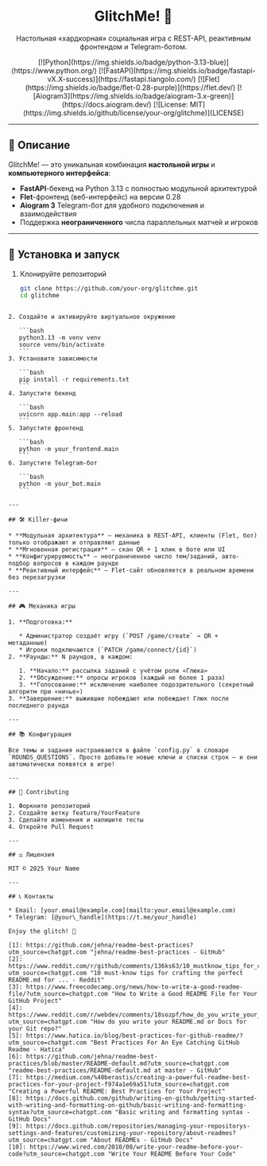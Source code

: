 <div align="center">
  <h1>GlitchMe! 🔀</h1>
  <p>Настольная «хардкорная» социальная игра с REST-API, реактивным фронтендом и Telegram-ботом.</p>
  <!-- Badges -->
  [![Python](https://img.shields.io/badge/python-3.13-blue)](https://www.python.org/)
  [![FastAPI](https://img.shields.io/badge/fastapi-vX.X-success)](https://fastapi.tiangolo.com/)
  [![Flet](https://img.shields.io/badge/flet-0.28-purple)](https://flet.dev/)
  [![Aiogram3](https://img.shields.io/badge/aiogram-3.x-green)](https://docs.aiogram.dev/)
  [![License: MIT](https://img.shields.io/github/license/your-org/glitchme)](LICENSE)
</div>

---

## 📖 Описание

GlitchMe! — это уникальная комбинация **настольной игры** и **компьютерного интерфейса**:
- **FastAPI**-бекенд на Python 3.13 с полностью модульной архитектурой  
- **Flet**-фронтенд (веб-интерфейс) на версии 0.28  
- **Aiogram 3** Telegram-бот для удобного подключения и взаимодействия  
- Поддержка **неограниченного** числа параллельных матчей и игроков

---

## 🚀 Установка и запуск

1. Клонируйте репозиторий  
   ```bash
   git clone https://github.com/your-org/glitchme.git
   cd glitchme
````

2. Создайте и активируйте виртуальное окружение

   ```bash
   python3.13 -m venv venv
   source venv/bin/activate
   ```
3. Установите зависимости

   ```bash
   pip install -r requirements.txt
   ```
4. Запустите бекенд

   ```bash
   uvicorn app.main:app --reload
   ```
5. Запустите фронтенд

   ```bash
   python -m your_frontend.main
   ```
6. Запустите Telegram-бот

   ```bash
   python -m your_bot.main
   ```

---

## 🛠 Killer-фичи

* **Модульная архитектура** — механика в REST-API, клиенты (Flet, бот) только отображают и отправляют данные
* **Мгновенная регистрация** — скан QR + 1 клик в боте или UI
* **Конфигурируемость** — неограниченное число тем/заданий, авто-подбор вопросов в каждом раунде
* **Реактивный интерфейс** — Flet-сайт обновляется в реальном времени без перезагрузки

---

## 🎮 Механика игры

1. **Подготовка:**

   * Администратор создаёт игру (`POST /game/create` → QR + метаданные)
   * Игроки подключаются (`PATCH /game/connect/{id}`)
2. **Раунды:** N раундов, в каждом:

   1. **Начало:** рассылка заданий с учётом роли «Глюка»
   2. **Обсуждение:** опросы игроков (каждый не более 1 раза)
   3. **Голосование:** исключение наиболее подозрительного (секретный алгоритм при «ничье»)
3. **Завершение:** выжившие побеждают или побеждает Глюк после последнего раунда

---

## 📚 Конфигурация

Все темы и задания настраиваются в файле `config.py` в словаре `ROUNDS_QUESTIONS`. Просто добавьте новые ключи и списки строк — и они автоматически появятся в игре!

---

## 🤝 Contributing

1. Форкните репозиторий
2. Создайте ветку feature/YourFeature
3. Сделайте изменения и напишите тесты
4. Откройте Pull Request

---

## ⚖️ Лицензия

MIT © 2025 Your Name

---

## 📞 Контакты

* Email: [your.email@example.com](mailto:your.email@example.com)
* Telegram: [@your\_handle](https://t.me/your_handle)

Enjoy the glitch! 🎲

[1]: https://github.com/jehna/readme-best-practices?utm_source=chatgpt.com "jehna/readme-best-practices - GitHub"
[2]: https://www.reddit.com/r/github/comments/136ks63/10_mustknow_tips_for_crafting_the_perfect/?utm_source=chatgpt.com "10 must-know tips for crafting the perfect README.md for ... - Reddit"
[3]: https://www.freecodecamp.org/news/how-to-write-a-good-readme-file/?utm_source=chatgpt.com "How to Write a Good README File for Your GitHub Project"
[4]: https://www.reddit.com/r/webdev/comments/18sozpf/how_do_you_write_your_readmemd_or_docs_for_your/?utm_source=chatgpt.com "How do you write your README.md or Docs for your Git repo?"
[5]: https://www.hatica.io/blog/best-practices-for-github-readme/?utm_source=chatgpt.com "Best Practices For An Eye Catching GitHub Readme - Hatica"
[6]: https://github.com/jehna/readme-best-practices/blob/master/README-default.md?utm_source=chatgpt.com "readme-best-practices/README-default.md at master - GitHub"
[7]: https://medium.com/%40berastis/creating-a-powerful-readme-best-practices-for-your-project-f974a1e69a51?utm_source=chatgpt.com "Creating a Powerful README: Best Practices for Your Project"
[8]: https://docs.github.com/github/writing-on-github/getting-started-with-writing-and-formatting-on-github/basic-writing-and-formatting-syntax?utm_source=chatgpt.com "Basic writing and formatting syntax - GitHub Docs"
[9]: https://docs.github.com/repositories/managing-your-repositorys-settings-and-features/customizing-your-repository/about-readmes?utm_source=chatgpt.com "About READMEs - GitHub Docs"
[10]: https://www.wired.com/2010/08/write-your-readme-before-your-code?utm_source=chatgpt.com "Write Your README Before Your Code"
